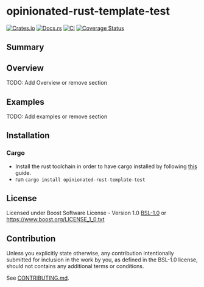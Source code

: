 # opinionated-rust-template-test

[![Crates.io](https://img.shields.io/crates/v/opinionated-rust-template-test.svg)](https://crates.io/crates/opinionated-rust-template-test)
[![Docs.rs](https://docs.rs/opinionated-rust-template-test/badge.svg)](https://docs.rs/opinionated-rust-template-test)
[![CI](https://github.com/xoac/opinionated-rust-template-test/workflows/CI/badge.svg)](https://github.com/xoac/opinionated-rust-template-test/actions)
[![Coverage Status](https://coveralls.io/repos/github/xoac/opinionated-rust-template-test/badge.svg?branch=main)](https://coveralls.io/github/xoac/opinionated-rust-template-test?branch=main)

## Summary



## Overview
TODO: Add Overview or remove section

## Examples
TODO: Add examples or remove section

## Installation

### Cargo

* Install the rust toolchain in order to have cargo installed by following
  [this](https://www.rust-lang.org/tools/install) guide.
* run `cargo install opinionated-rust-template-test`
## License

Licensed under Boost Software License - Version 1.0 [BSL-1.0](LICENSE) or https://www.boost.org/LICENSE_1_0.txt

## Contribution

Unless you explicitly state otherwise, any contribution intentionally submitted
for inclusion in the work by you, as defined in the BSL-1.0 license, should not contains 
any additional terms or conditions.

See [CONTRIBUTING.md](CONTRIBUTING.md).


<!--
Manual template render test:
Variables:
repository: `https://github.com/xoac/opinionated-rust-template-test`
ci-type: `github-actions`
git-user: `xoac`
git-server: `github.com`

-->
